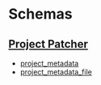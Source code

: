# Schemas

## [Project Patcher](https://github.com/ahaim5357/project-patcher)

* [project_metadata](./project_patcher/project_metadata)
* [project_metadata_file](./project_patcher/project_metadata_file)
